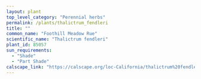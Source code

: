 ```yaml
---
layout: plant                                                              
top_level_category: "Perennial herbs"
permalink: /plants/thalictrum_fendleri
title: ""
common_name: "Foothill Meadow Rue"
scientific_name: "Thalictrum fendleri"
plant_id: 85057
sun_requirements:
  - "Shade"
  - "Part Shade"
calscape_link: "https://calscape.org/loc-California/thalictrum%20fendleri(%20)"
---
```


